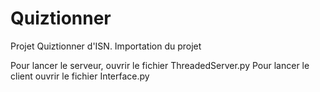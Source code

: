 # Quiztionner
Projet Quiztionner d'ISN.
Importation du projet

Pour lancer le serveur, ouvrir le fichier ThreadedServer.py
Pour lancer le client ouvrir le fichier Interface.py
